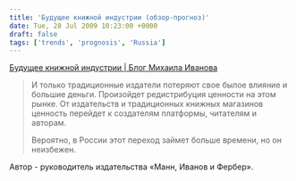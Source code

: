 ```yaml
---
title: 'Будущее книжной индустрии (обзор-прогноз)'
date: Tue, 28 Jul 2009 10:23:00 +0000
draft: false
tags: ['trends', 'prognosis', 'Russia']
---
```


[Будущее книжной индустрии | Блог Михаила Иванова](http://ivanov.mann-ivanov-ferber.ru/2009/07/the-future-of-book-publishing/)

> И только традиционные издатели потеряют свое былое влияние и большие деньги. Произойдет редистрибуция ценности на этом рынке. От издательств и традиционных книжных магазинов ценность перейдет к создателям платформы, читателям и авторам.  
>   
> Вероятно, в России этот переход займет больше времени, но он неизбежен.

  
Автор - руководитель издательства «Манн, Иванов и Фербер».